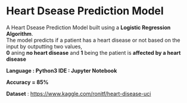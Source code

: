 # Heart Dsease Prediction Model

A Heart Dsease Prediction Model built using a **Logistic Regression Algorithm**.  
The model predicts if a patient has a heart disease or not based on the input by outputting two values,  
**0** aning **no heart disease** and **1** being the patient is **affected by a heart disease**

**Language : Python3
IDE : Jupyter Notebook**

**Accuracy = 85%**

**Dataset** : https://www.kaggle.com/ronitf/heart-disease-uci
